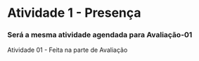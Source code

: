 # Atividade 1 - Presença

### Será a mesma atividade agendada para Avaliação-01

Atividade 01 - Feita na parte de Avaliação